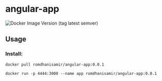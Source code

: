 # angular-app

![Docker Image Version (tag latest semver)](https://img.shields.io/docker/v/romdhanisamir/angular-app/0.0.1?style=for-the-badge&logo=docker&logoColor=white)


## Usage

### Install:

[//]: # (docker build --build-arg app_env=production . -t romdhanisamir/angular-app:0.0.1)
```shell
docker pull romdhanisamir/angular-app:0.0.1
```
```shell
docker run -p 4444:3000 --name app romdhanisamir/angular-app:0.0.1
```
